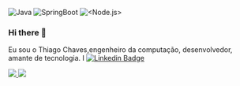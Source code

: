 ![Java](https://img.shields.io/badge/-Java-333333?style=flat&logo=Java&logoColor=007396)
![SpringBoot](https://img.shields.io/badge/-Spring%20Boot-333333?style=flat&logo=spring-boot)
![<Node.js>](https://img.shields.io/badge/-Node.js-333333?style=flat&logo=Node.js&logoColor=007396)
![<MongoDB>](https://img.shields.io/badge/-MongoDB-333333?style=flat&logo=MongoDB&logoColor=007396)
![<PostgreSQL>](https://img.shields.io/badge/-PostgreSQL-333333?style=flat&logo=PostgreSQL&logoColor=#4169E1)
![<MongoDB>](https://img.shields.io/badge/-MongoDB-333333?style=flat&logo=MongoDB&logoColor=007396)
![<MongoDB>](https://img.shields.io/badge/-MongoDB-333333?style=flat&logo=MongoDB&logoColor=007396)


### Hi there 👋

Eu sou o Thiago Chaves,engenheiro da computação, desenvolvedor, amante de tecnologia. I
[![Linkedin Badge](https://img.shields.io/badge/-LinkedIn-blue?style=flat-square&logo=Linkedin&logoColor=white&link=https://www.linkedin.com/in/thiago-chaves)](https://www.linkedin.com/in/thiago-chaves)

<a href="https://wa.me/5521976030304" alt="WhatsApp" target="_blank">

<img src="https://img.shields.io/badge/-WhatsApp-25d366?style=flat-square&labelColor=25d366&logo=whatsapp&logoColor=white&link=https://wa.me/5521976030304"/>

</a>

<a href="mailto:thiago.chaves04@gmail.com" alt="gmail" target="_blank">

<img src="https://img.shields.io/badge/-Gmail-FF0000?style=flat-square&labelColor=FF0000&logo=gmail&logoColor=white&link=mailto:thiago.chaves04@gmail.com" />

</a>
